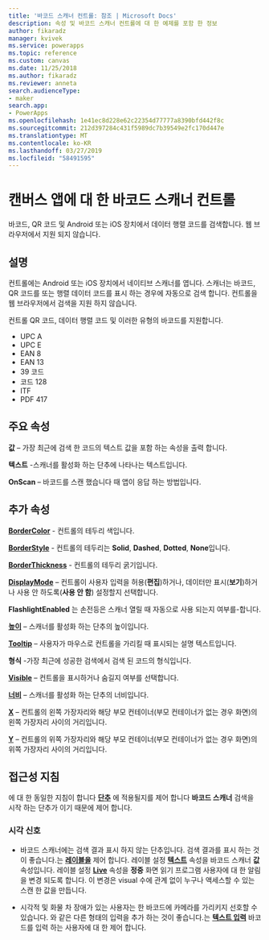 ```yaml
---
title: '바코드 스캐너 컨트롤: 참조 | Microsoft Docs'
description: 속성 및 바코드 스캐너 컨트롤에 대 한 예제를 포함 한 정보
author: fikaradz
manager: kvivek
ms.service: powerapps
ms.topic: reference
ms.custom: canvas
ms.date: 11/25/2018
ms.author: fikaradz
ms.reviewer: anneta
search.audienceType:
- maker
search.app:
- PowerApps
ms.openlocfilehash: 1e41ec8d228e62c22354d77777a8390bfd442f8c
ms.sourcegitcommit: 212d397284c431f5989dc7b39549e2fc170d447e
ms.translationtype: MT
ms.contentlocale: ko-KR
ms.lasthandoff: 03/27/2019
ms.locfileid: "58491595"
---
```

# <a name="barcode-scanner-control-for-canvas-apps"></a>캔버스 앱에 대 한 바코드 스캐너 컨트롤

바코드, QR 코드 및 Android 또는 iOS 장치에서 데이터 행렬 코드를 검색합니다. 웹 브라우저에서 지원 되지 않습니다.

## <a name="description"></a>설명

컨트롤에는 Android 또는 iOS 장치에서 네이티브 스캐너를 엽니다. 스캐너는 바코드, QR 코드를 또는 행렬 데이터 코드를 표시 하는 경우에 자동으로 검색 합니다. 컨트롤을 웹 브라우저에서 검색을 지원 하지 않습니다.

컨트롤 QR 코드, 데이터 행렬 코드 및 이러한 유형의 바코드를 지원합니다.

- UPC A
- UPC E
- EAN 8
- EAN 13
- 39 코드
- 코드 128
- ITF
- PDF 417

## <a name="key-properties"></a>주요 속성

**값** – 가장 최근에 검색 한 코드의 텍스트 값을 포함 하는 속성을 출력 합니다.

**텍스트** -스캐너를 활성화 하는 단추에 나타나는 텍스트입니다.

**OnScan** – 바코드를 스캔 했습니다 때 앱이 응답 하는 방법입니다.

## <a name="additional-properties"></a>추가 속성

**[BorderColor](properties-color-border.md)** - 컨트롤의 테두리 색입니다.

**[BorderStyle](properties-color-border.md)** - 컨트롤의 테두리는 **Solid**, **Dashed**, **Dotted**, **None**입니다.

**[BorderThickness](properties-color-border.md)** - 컨트롤의 테두리 굵기입니다.

**[DisplayMode](properties-core.md)** – 컨트롤이 사용자 입력을 허용(**편집**)하거나, 데이터만 표시(**보기**)하거나 사용 안 하도록(**사용 안 함**) 설정할지 선택합니다.

**FlashlightEnabled** 는 손전등은 스캐너 열릴 때 자동으로 사용 되는지 여부를-합니다.

**[높이](properties-size-location.md)**  – 스캐너를 활성화 하는 단추의 높이입니다.

**[Tooltip](properties-core.md)** – 사용자가 마우스로 컨트롤을 가리킬 때 표시되는 설명 텍스트입니다.

**형식** -가장 최근에 성공한 검색에서 검색 된 코드의 형식입니다.

**[Visible](properties-core.md)** – 컨트롤을 표시하거나 숨길지 여부를 선택합니다.

**[너비](properties-size-location.md)**  – 스캐너를 활성화 하는 단추의 너비입니다.

**[X](properties-size-location.md)** – 컨트롤의 왼쪽 가장자리와 해당 부모 컨테이너(부모 컨테이너가 없는 경우 화면)의 왼쪽 가장자리 사이의 거리입니다.

**[Y](properties-size-location.md)** – 컨트롤의 위쪽 가장자리와 해당 부모 컨테이너(부모 컨테이너가 없는 경우 화면)의 위쪽 가장자리 사이의 거리입니다.

## <a name="accessibility-guidelines"></a>접근성 지침
에 대 한 동일한 지침이 합니다 **[단추](control-button.md)** 에 적용될지를 제어 합니다 **바코드 스캐너** 검색을 시작 하는 단추가 이기 때문에 제어 합니다.

### <a name="visual-alternatives"></a>시각 신호
* 바코드 스캐너에는 검색 결과 표시 하지 않는 단추입니다. 검색 결과를 표시 하는 것이 좋습니다.는 **[레이블을](control-text-box.md)** 제어 합니다. 레이블 설정 **[텍스트](properties-core.md)** 속성을 바코드 스캐너 **값** 속성입니다. 레이블 설정 **[Live](properties-accessibility.md)** 속성을 **정중** 화면 읽기 프로그램 사용자에 대 한 알림을 변경 되도록 합니다. 이 변경은 visual 수에 관계 없이 누구나 액세스할 수 있는 스캔 한 값을 만듭니다.

* 시각적 및 화물 차 장애가 있는 사용자는 한 바코드에 카메라를 가리키지 선호할 수 있습니다. 와 같은 다른 형태의 입력을 추가 하는 것이 좋습니다.는 **[텍스트 입력](control-text-input.md)** 바코드를 입력 하는 사용자에 대 한 제어 합니다.
